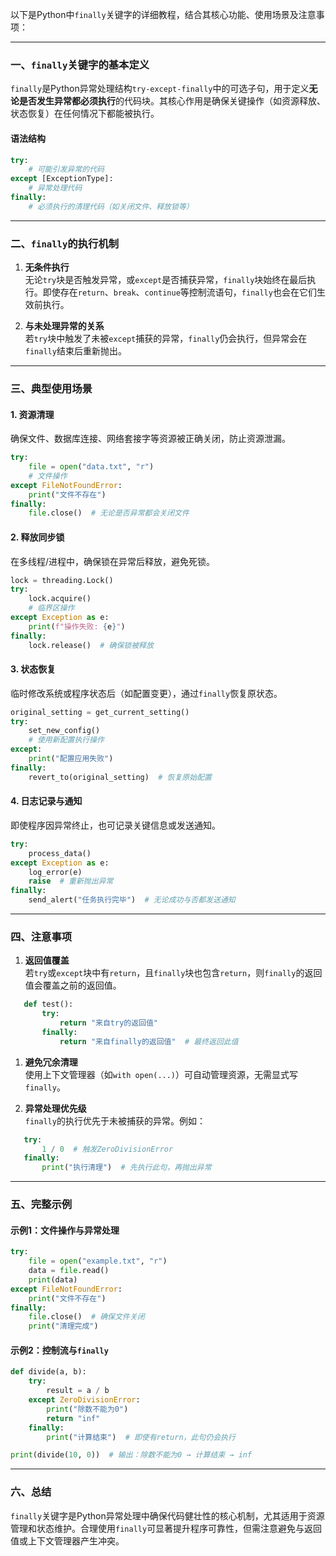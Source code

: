 以下是Python中`finally`关键字的详细教程，结合其核心功能、使用场景及注意事项：

---

### **一、`finally`关键字的基本定义**
`finally`是Python异常处理结构`try-except-finally`中的可选子句，用于定义**无论是否发生异常都必须执行**的代码块。其核心作用是确保关键操作（如资源释放、状态恢复）在任何情况下都能被执行。

#### **语法结构**
```python
try:
    # 可能引发异常的代码
except [ExceptionType]:
    # 异常处理代码
finally:
    # 必须执行的清理代码（如关闭文件、释放锁等）
```

---

### **二、`finally`的执行机制**
1. **无条件执行**  
   无论`try`块是否触发异常，或`except`是否捕获异常，`finally`块始终在最后执行。即使存在`return`、`break`、`continue`等控制流语句，`finally`也会在它们生效前执行。
   
2. **与未处理异常的关系**  
   若`try`块中触发了未被`except`捕获的异常，`finally`仍会执行，但异常会在`finally`结束后重新抛出。

---

### **三、典型使用场景**
#### 1. **资源清理**
确保文件、数据库连接、网络套接字等资源被正确关闭，防止资源泄漏。
```python
try:
    file = open("data.txt", "r")
    # 文件操作
except FileNotFoundError:
    print("文件不存在")
finally:
    file.close()  # 无论是否异常都会关闭文件 
```

#### 2. **释放同步锁**
在多线程/进程中，确保锁在异常后释放，避免死锁。
```python
lock = threading.Lock()
try:
    lock.acquire()
    # 临界区操作
except Exception as e:
    print(f"操作失败: {e}")
finally:
    lock.release()  # 确保锁被释放 
```

#### 3. **状态恢复**
临时修改系统或程序状态后（如配置变更），通过`finally`恢复原状态。
```python
original_setting = get_current_setting()
try:
    set_new_config()
    # 使用新配置执行操作
except:
    print("配置应用失败")
finally:
    revert_to(original_setting)  # 恢复原始配置 
```

#### 4. **日志记录与通知**
即使程序因异常终止，也可记录关键信息或发送通知。
```python
try:
    process_data()
except Exception as e:
    log_error(e)
    raise  # 重新抛出异常
finally:
    send_alert("任务执行完毕")  # 无论成功与否都发送通知 
```

---

### **四、注意事项**
1. **返回值覆盖**  
   若`try`或`except`块中有`return`，且`finally`块也包含`return`，则`finally`的返回值会覆盖之前的返回值。  
```python
   def test():
       try:
           return "来自try的返回值"
       finally:
           return "来自finally的返回值"  # 最终返回此值
```

1. **避免冗余清理**  
   使用上下文管理器（如`with open(...)`）可自动管理资源，无需显式写`finally`。

3. **异常处理优先级**  
   `finally`的执行优先于未被捕获的异常。例如：
```python
   try:
       1 / 0  # 触发ZeroDivisionError
   finally:
       print("执行清理")  # 先执行此句，再抛出异常 
```

---

### **五、完整示例**
#### 示例1：文件操作与异常处理
```python
try:
    file = open("example.txt", "r")
    data = file.read()
    print(data)
except FileNotFoundError:
    print("文件不存在")
finally:
    file.close()  # 确保文件关闭 
    print("清理完成")
```

#### 示例2：控制流与`finally`
```python
def divide(a, b):
    try:
        result = a / b
    except ZeroDivisionError:
        print("除数不能为0")
        return "inf"
    finally:
        print("计算结束")  # 即使有return，此句仍会执行 

print(divide(10, 0))  # 输出：除数不能为0 → 计算结束 → inf
```

---

### **六、总结**
`finally`关键字是Python异常处理中确保代码健壮性的核心机制，尤其适用于资源管理和状态维护。合理使用`finally`可显著提升程序可靠性，但需注意避免与返回值或上下文管理器产生冲突。